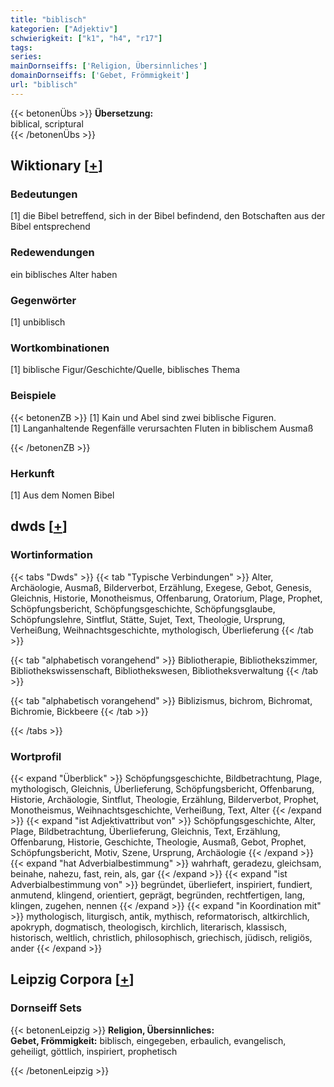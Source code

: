 ```yaml
---
title: "biblisch"
kategorien: ["Adjektiv"]
schwierigkeit: ["k1", "h4", "r17"]
tags:
series:
mainDornseiffs: ['Religion, Übersinnliches']
domainDornseiffs: ['Gebet, Frömmigkeit']
url: "biblisch"
---
```


{{< betonenÜbs >}}
**Übersetzung:**  
biblical, scriptural  
{{< /betonenÜbs >}}

## Wiktionary [[+](https://de.wiktionary.org/wiki/biblisch)]

### Bedeutungen
[1] die Bibel betreffend, sich in der Bibel befindend, den Botschaften aus der Bibel entsprechend  

### Redewendungen
ein biblisches Alter haben  

### Gegenwörter
[1] unbiblisch  

### Wortkombinationen
[1] biblische Figur/Geschichte/Quelle, biblisches Thema  

### Beispiele
{{< betonenZB >}}
[1] Kain und Abel sind zwei biblische Figuren.  
[1] Langanhaltende Regenfälle verursachten Fluten in biblischem Ausmaß  

{{< /betonenZB >}}
### Herkunft
[1] Aus dem Nomen Bibel  



## dwds [[+](https://www.dwds.de/wb/biblisch)]

### Wortinformation
{{< tabs "Dwds" >}}
{{< tab "Typische Verbindungen" >}}
Alter, Archäologie, Ausmaß, Bilderverbot, Erzählung, Exegese, Gebot, Genesis, Gleichnis, Historie, Monotheismus, Offenbarung, Oratorium, Plage, Prophet, Schöpfungsbericht, Schöpfungsgeschichte, Schöpfungsglaube, Schöpfungslehre, Sintflut, Stätte, Sujet, Text, Theologie, Ursprung, Verheißung, Weihnachtsgeschichte, mythologisch, Überlieferung
{{< /tab >}}

{{< tab "alphabetisch vorangehend" >}}
Bibliotherapie, Bibliothekszimmer, Bibliothekswissenschaft, Bibliothekswesen, Bibliotheksverwaltung
{{< /tab >}}

{{< tab "alphabetisch vorangehend" >}}
Biblizismus, bichrom, Bichromat, Bichromie, Bickbeere
{{< /tab >}}

{{< /tabs >}}

### Wortprofil
{{< expand "Überblick" >}} Schöpfungsgeschichte, Bildbetrachtung, Plage, mythologisch, Gleichnis, Überlieferung, Schöpfungsbericht, Offenbarung, Historie, Archäologie, Sintflut, Theologie, Erzählung, Bilderverbot, Prophet, Monotheismus, Weihnachtsgeschichte, Verheißung, Text, Alter {{< /expand >}}
{{< expand "ist Adjektivattribut von" >}} Schöpfungsgeschichte, Alter, Plage, Bildbetrachtung, Überlieferung, Gleichnis, Text, Erzählung, Offenbarung, Historie, Geschichte, Theologie, Ausmaß, Gebot, Prophet, Schöpfungsbericht, Motiv, Szene, Ursprung, Archäologie {{< /expand >}}
{{< expand "hat Adverbialbestimmung" >}} wahrhaft, geradezu, gleichsam, beinahe, nahezu, fast, rein, als, gar {{< /expand >}}
{{< expand "ist Adverbialbestimmung von" >}} begründet, überliefert, inspiriert, fundiert, anmutend, klingend, orientiert, geprägt, begründen, rechtfertigen, lang, klingen, zugehen, nennen {{< /expand >}}
{{< expand "in Koordination mit" >}} mythologisch, liturgisch, antik, mythisch, reformatorisch, altkirchlich, apokryph, dogmatisch, theologisch, kirchlich, literarisch, klassisch, historisch, weltlich, christlich, philosophisch, griechisch, jüdisch, religiös, ander {{< /expand >}}

## Leipzig Corpora [[+](https://corpora.uni-leipzig.de/en/res?word=biblisch&corpusId=deu_newscrawl-public_2018)]

### Dornseiff Sets
{{< betonenLeipzig >}}
**Religion, Übersinnliches:**  
**Gebet, Frömmigkeit:** biblisch, eingegeben, erbaulich, evangelisch, geheiligt, göttlich, inspiriert, prophetisch  

{{< /betonenLeipzig >}}
